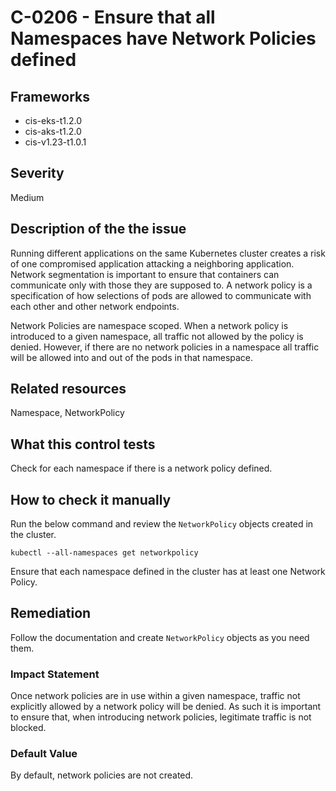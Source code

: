 # C-0206 - Ensure that all Namespaces have Network Policies defined

## Frameworks
* cis-eks-t1.2.0
* cis-aks-t1.2.0
* cis-v1.23-t1.0.1
 
## Severity
Medium

## Description of the the issue
Running different applications on the same Kubernetes cluster creates a risk of one compromised application attacking a neighboring application. Network segmentation is important to ensure that containers can communicate only with those they are supposed to. A network policy is a specification of how selections of pods are allowed to communicate with each other and other network endpoints.

 Network Policies are namespace scoped. When a network policy is introduced to a given namespace, all traffic not allowed by the policy is denied. However, if there are no network policies in a namespace all traffic will be allowed into and out of the pods in that namespace.
 
## Related resources
Namespace, NetworkPolicy
 
## What this control tests 
Check for each namespace if there is a network policy defined.
 
## How to check it manually 
Run the below command and review the `NetworkPolicy` objects created in the cluster.

 
```
kubectl --all-namespaces get networkpolicy

```
 Ensure that each namespace defined in the cluster has at least one Network Policy.
 
## Remediation
Follow the documentation and create `NetworkPolicy` objects as you need them.
 
### Impact Statement
Once network policies are in use within a given namespace, traffic not explicitly allowed by a network policy will be denied. As such it is important to ensure that, when introducing network policies, legitimate traffic is not blocked.
 
### Default Value
By default, network policies are not created.
 
